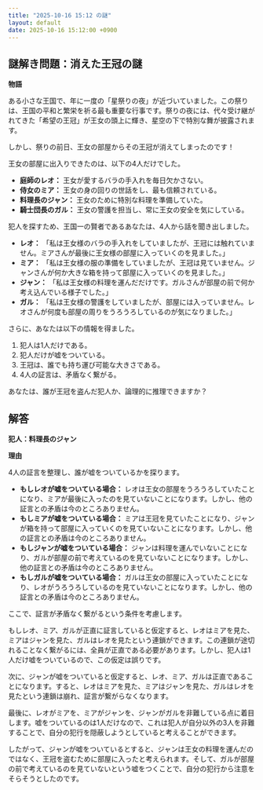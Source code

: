 ```yaml
---
title: "2025-10-16 15:12 の謎"
layout: default
date: 2025-10-16 15:12:00 +0900
---
```

## 謎解き問題：消えた王冠の謎

**物語**

ある小さな王国で、年に一度の「星祭りの夜」が近づいていました。この祭りは、王国の平和と繁栄を祈る最も重要な行事です。祭りの夜には、代々受け継がれてきた「希望の王冠」が王女の頭上に輝き、星空の下で特別な舞が披露されます。

しかし、祭りの前日、王女の部屋からその王冠が消えてしまったのです！

王女の部屋に出入りできたのは、以下の4人だけでした。

*   **庭師のレオ：** 王女が愛するバラの手入れを毎日欠かさない。
*   **侍女のミア：** 王女の身の回りの世話をし、最も信頼されている。
*   **料理長のジャン：** 王女のために特別な料理を準備していた。
*   **騎士団長のガル：** 王女の警護を担当し、常に王女の安全を気にしている。

犯人を探すため、王国一の賢者であるあなたは、4人から話を聞き出しました。

*   **レオ：** 「私は王女様のバラの手入れをしていましたが、王冠には触れていません。ミアさんが最後に王女様の部屋に入っていくのを見ました。」
*   **ミア：** 「私は王女様の服の準備をしていましたが、王冠は見ていません。ジャンさんが何か大きな箱を持って部屋に入っていくのを見ました。」
*   **ジャン：** 「私は王女様の料理を運んだだけです。ガルさんが部屋の前で何か考え込んでいる様子でした。」
*   **ガル：** 「私は王女様の警護をしていましたが、部屋には入っていません。レオさんが何度も部屋の周りをうろうろしているのが気になりました。」

さらに、あなたは以下の情報を得ました。

1.  犯人は1人だけである。
2.  犯人だけが嘘をついている。
3.  王冠は、誰でも持ち運び可能な大きさである。
4.  4人の証言は、矛盾なく繋がる。

あなたは、誰が王冠を盗んだ犯人か、論理的に推理できますか？

## 解答

**犯人：料理長のジャン**

**理由**

4人の証言を整理し、誰が嘘をついているかを探ります。

*   **もしレオが嘘をついている場合：** レオは王女の部屋をうろうろしていたことになり、ミアが最後に入ったのを見ていないことになります。しかし、他の証言との矛盾は今のところありません。
*   **もしミアが嘘をついている場合：** ミアは王冠を見ていたことになり、ジャンが箱を持って部屋に入っていくのを見ていないことになります。しかし、他の証言との矛盾は今のところありません。
*   **もしジャンが嘘をついている場合：** ジャンは料理を運んでいないことになり、ガルが部屋の前で考えているのを見ていないことになります。しかし、他の証言との矛盾は今のところありません。
*   **もしガルが嘘をついている場合：** ガルは王女の部屋に入っていたことになり、レオがうろうろしているのを見ていないことになります。しかし、他の証言との矛盾は今のところありません。

ここで、証言が矛盾なく繋がるという条件を考慮します。

もしレオ、ミア、ガルが正直に証言していると仮定すると、レオはミアを見た、ミアはジャンを見た、ガルはレオを見たという連鎖ができます。この連鎖が途切れることなく繋がるには、全員が正直である必要があります。しかし、犯人は1人だけ嘘をついているので、この仮定は誤りです。

次に、ジャンが嘘をついていると仮定すると、レオ、ミア、ガルは正直であることになります。すると、レオはミアを見た、ミアはジャンを見た、ガルはレオを見たという連鎖は崩れ、証言が繋がらなくなります。

最後に、レオがミアを、ミアがジャンを、ジャンがガルを非難している点に着目します。嘘をついているのは1人だけなので、これは犯人が自分以外の3人を非難することで、自分の犯行を隠蔽しようとしていると考えることができます。

したがって、ジャンが嘘をついているとすると、ジャンは王女の料理を運んだのではなく、王冠を盗むために部屋に入ったと考えられます。そして、ガルが部屋の前で考えているのを見ていないという嘘をつくことで、自分の犯行から注意をそらそうとしたのです。
